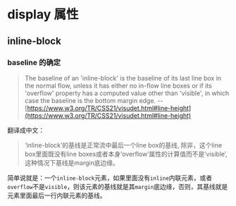 # display 属性

## inline-block

### baseline 的确定

> The baseline of an 'inline-block' is the baseline of its last line box in the normal flow, unless it has either no in-flow line boxes or if its 'overflow' property has a computed value other than 'visible', in which case the baseline is the bottom margin edge. -- [https://www.w3.org/TR/CSS21/visudet.html#line-height](https://www.w3.org/TR/CSS21/visudet.html#line-height)

翻译成中文：

> ‘inline-block’的基线是正常流中最后一个line box的基线, 除非，这个line box里面既没有line boxes或者本身’overflow’属性的计算值而不是’visible’, 这种情况下基线是margin底边缘。

简单说就是：一个`inline-block`元素，如果里面没有`inline`内联元素，或者`overflow`不是`visible`，则该元素的基线就是其`margin`底边缘，否则，其基线就是元素里面最后一行内联元素的基线。
